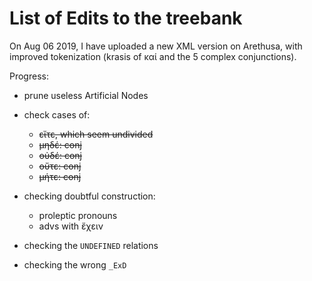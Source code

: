 # List of Edits to the treebank

On Aug 06 2019, I have uploaded a new XML version on Arethusa, with improved
tokenization (krasis of καί and the 5 complex conjunctions).

Progress:

* prune useless Artificial Nodes

* check cases of:
   * ~~εἴτε, which seem undivided~~
   * ~~μηδέ: conj~~
   * ~~οὐδέ: conj~~
   * ~~οὔτε: conj~~
   * ~~μήτε: conj~~

* checking doubtful construction:
    * proleptic pronouns
    * advs with ἔχειν

* checking the `UNDEFINED` relations

* checking the wrong `_ExD`
